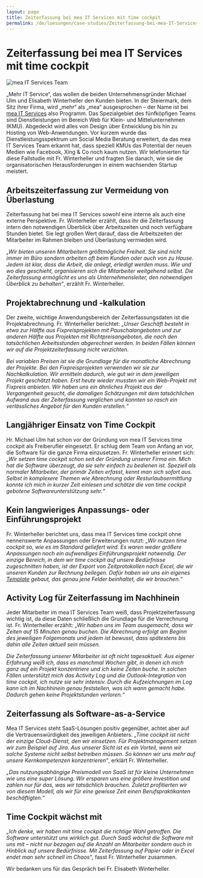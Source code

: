 ```yaml
---
layout: page
title: Zeiterfassung bei mea IT Services mit time cockpit
permalink: /de/loesungen/case-studies/Zeiterfassung-bei-mea-IT-Services-mit-time-cockpit/
---
```


<h1 xmlns="http://www.w3.org/1999/xhtml">Zeiterfassung bei mea IT Services mit time cockpit</h1><p xmlns="http://www.w3.org/1999/xhtml">
  <img src="{{site.baseurl}}/content/images/customer_solutions/case-studies/mea-it/mea-it-services-team.png" alt="mea IT Services Team" title="mea IT Services Team" />
</p><p xmlns="http://www.w3.org/1999/xhtml">„Mehr IT Service“, das wollen die beiden Unternehmensgründer Michael Ulm und Elisabeth Winterheller den Kunden bieten. In der Steiermark, dem Sitz ihrer Firma, wird „mehr“ als „mea“ ausgesprochen – der Name ist bei <a href="http://www.mea-it.com/" title="mea IT Services" target="_blank">mea IT Services</a> also Programm. Das Spezialgebiet des fünfköpfigen Teams sind Dienstleistungen im Bereich Web für Klein- und Mittelunternehmen (KMU). Abgedeckt wird alles von Design über Entwicklung bis hin zu Hosting von Web-Anwendungen. Vor kurzem wurde das Dienstleistungsspektrum um Social Media Beratung erweitert, da das mea IT Services Team erkannt hat, dass speziell KMUs das Potential der neuen Medien wie Facebook, Xing &amp; Co noch kaum nutzen. Wir telefonierten für diese Fallstudie mit Fr. Winterheller und fragten Sie danach, wie sie die organisatorischen Herausforderungen in einem wachsenden Startup meistert.</p><h2 xmlns="http://www.w3.org/1999/xhtml">Arbeitszeiterfassung zur Vermeidung von Überlastung</h2><p xmlns="http://www.w3.org/1999/xhtml">Zeiterfassung hat bei mea IT Services sowohl eine interne als auch eine externe Perspektive. Fr. Winterheller erzählt, dass ihr die Zeiterfassung intern den notwendigen Überblick über Arbeitszeiten und noch verfügbare Stunden bietet. Sie legt großen Wert darauf, dass die Arbeitszeiten der Mitarbeiter im Rahmen bleiben und Überlastung vermieden wird.</p><p xmlns="http://www.w3.org/1999/xhtml">
  <em>„Wir bieten unseren Mitarbeitern größtmögliche Freiheit. Sie sind nicht immer im Büro sondern arbeiten oft beim Kunden oder auch von zu Hause. Jedem ist klar, dass die Arbeit, die anliegt, erledigt werden muss. Wie und wo dies geschieht, organisieren sich die Mitarbeiter weitgehend selbst. Die Zeiterfassung ermöglicht es uns als Unternehmensleiter, den notwendigen Überblick zu behalten“</em>, erzählt Fr. Winterheller.</p><h2 xmlns="http://www.w3.org/1999/xhtml">Projektabrechnung und -kalkulation</h2><p xmlns="http://www.w3.org/1999/xhtml">Der zweite, wichtige Anwendungsbereich der Zeiterfassungsdaten ist die Projektabrechnung. Fr. Winterheller berichtet: <em>„Unser Geschäft besteht in etwa zur Hälfte aus Fixpreisprojekten mit Pauschalangeboten und zur anderen Hälfte aus Projekten mit Richtpreisangeboten, die nach den tatsächlichen Arbeitsstunden abgerechnet werden. In beiden Fällen können wir auf die Projektzeiterfassung nicht verzichten.</em></p><p xmlns="http://www.w3.org/1999/xhtml">
  <em>Bei variablen Preisen ist sie die Grundlage für die monatliche Abrechnung der Projekte. Bei den Fixpreisprojekten verwenden wir sie zur Nachkalkulation. Wir ermitteln dadurch, wie gut wir in dem jeweiligen Projekt geschätzt haben. Erst heute wieder mussten wir ein Web-Projekt mit Fixpreis anbieten. Wir haben uns ein ähnliches Projekt aus der Vergangenheit gesucht, die damaligen Schätzungen mit dem tatsächlichen Aufwand aus der Zeiterfassung verglichen und konnten so rasch ein verlässliches Angebot für den Kunden erstellen.“</em>
</p><h2 xmlns="http://www.w3.org/1999/xhtml">Langjähriger Einsatz von Time Cockpit </h2><p xmlns="http://www.w3.org/1999/xhtml">Hr. Michael Ulm hat schon vor der Gründung von mea IT Services time cockpit als Freiberufler eingesetzt. Er schlug dem Team von Anfang an vor, die Software für die ganze Firma einzusetzen. Fr. Winterheller erinnert sich: <em>„Wir setzen time cockpit schon seit der Gründung unserer Firma ein. Mich hat die Software überzeugt, da sie sehr einfach zu bedienen ist. Speziell als normaler Mitarbeiter, der primär Zeiten erfasst, kennt man sich sofort aus. Selbst in komplexere Themen wie Abrechnung oder Resturlaubsermittlung konnte ich mich in kurzer Zeit einlesen und schätze die von time cockpit gebotene Softwareunterstützung sehr.“</em></p><h2 xmlns="http://www.w3.org/1999/xhtml">Kein langwieriges Anpassungs- oder Einführungsprojekt</h2><p xmlns="http://www.w3.org/1999/xhtml">Fr. Winterheller berichtet uns, dass mea IT Services time cockpit ohne nennenswerte Anpassungen oder Erweiterungen nutzt: <em>„Wir nutzen time cockpit so, wie es im Standard geliefert wird. Es waren weder größere Anpassungen noch ein aufwendiges Einführungsprojekt notwendig. Der einzige Bereich, in dem wir time cockpit auf unsere Bedürfnisse zugeschnitten haben, ist der Export von Zeitprotokollen nach Excel, die wir unseren Kunden zur Rechnung beilegen. Dafür haben wir uns ein eigenes <a href="http://www.timecockpit.com/tour/reporting" title="Excel Template für time cockpit" target="_blank">Template</a> gebaut, das genau jene Felder beinhaltet, die wir brauchen.“</em></p><h2 xmlns="http://www.w3.org/1999/xhtml">Activity Log für Zeiterfassung im Nachhinein</h2><p xmlns="http://www.w3.org/1999/xhtml">Jeder Mitarbeiter im mea IT Services Team weiß, dass Projektzeiterfassung wichtig ist, da diese Daten schließlich die Grundlage für die Verrechnung ist. Fr. Winterheller erzählt: <em>„Wir haben uns im Team ausgemacht, dass wir Zeiten auf 15 Minuten genau buchen. Die Abrechnung erfolgt am Beginn des jeweiligen Folgemonats und jedem ist bewusst, dass spätestens bis dahin alle Zeiten aktuell sein müssen.</em></p><p xmlns="http://www.w3.org/1999/xhtml">
  <em>Die Zeiterfassung unserer Mitarbeiter ist oft nicht tagesaktuell. Aus eigener Erfahrung weiß ich, dass es manchmal Wochen gibt, in denen ich mich ganz auf ein Projekt konzentriere und ich keine Zeiten buche. In solchen Fällen unterstützt mich das Activity Log und die Outlook-Integration von time cockpit, ich nutze sie sehr intensiv. Durch die Aufzeichnungen im Log kann ich im Nachhinein genau feststellen, was ich wann gemacht habe. Dadurch gehen keine Projektstunden verloren.“</em>
</p><h2 xmlns="http://www.w3.org/1999/xhtml">Zeiterfassung als Software-as-a-Service</h2><p xmlns="http://www.w3.org/1999/xhtml">Mea IT Services steht SaaS-Lösungen positiv gegenüber, achtet aber auf die Vertrauenswürdigkeit des jeweiligen Anbieters. <em>„Time cockpit ist nicht der einzige Cloud-Dienst, den wir einsetzen. Für Projektmanagement setzen wir zum Beispiel auf Jira. Aus unserer Sicht ist es ein Vorteil, wenn wir solche Systeme nicht selbst betreiben müssen. So können wir uns mehr auf unsere Kernkompetenzen konzentrieren“</em>, erklärt Fr. Winterheller.</p><p xmlns="http://www.w3.org/1999/xhtml">
  <em>„Das nutzungsabhängige Preismodell von SaaS ist für kleine Unternehmen wie uns eine super Lösung. Wir ersparen uns eine größere Investition und zahlen nur für das, was wir tatsächlich brauchen. Zuletzt profitierten wir von diesem Modell, als wir für eine gewisse Zeit einen Berufspraktikanten beschäftigten.“</em>
</p><h2 xmlns="http://www.w3.org/1999/xhtml">Time Cockpit wächst mit</h2><p xmlns="http://www.w3.org/1999/xhtml">
  <em>„Ich denke, wir haben mit time cockpit die richtige Wahl getroffen. Die Software unterstützt uns wirklich gut. Durch SaaS wächst die Software mit uns mit – nicht nur bezogen auf die Anzahl an Mitarbeiter sondern auch in Hinblick auf unsere Bedürfnisse. Mit Zeiterfassung auf Papier oder in Excel endet man sehr schnell im Chaos“</em>, fasst Fr. Winterheller zusammen.</p><p xmlns="http://www.w3.org/1999/xhtml">Wir bedanken uns für das Gespräch bei Fr. Elisabeth Winterheller.</p>